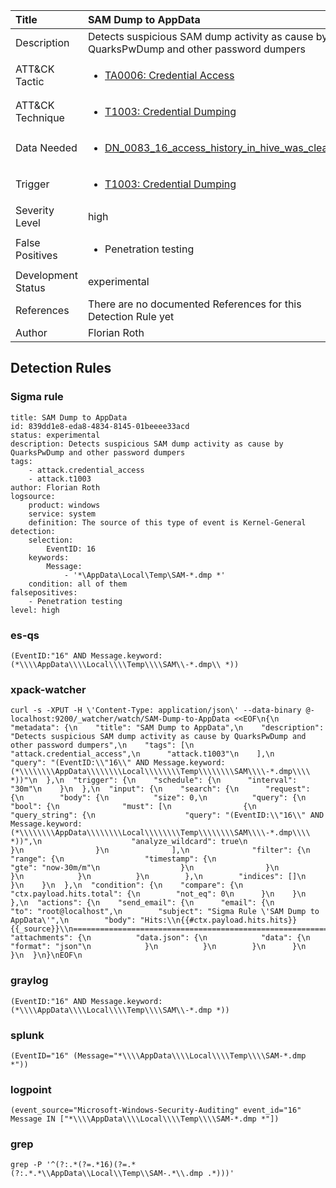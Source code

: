 | Title                | SAM Dump to AppData                                                                                                                                                 |
|:---------------------|:------------------------------------------------------------------------------------------------------------------------------------------------------------|
| Description          | Detects suspicious SAM dump activity as cause by QuarksPwDump and other password dumpers                                                                                                                                           |
| ATT&amp;CK Tactic    |  <ul><li>[TA0006: Credential Access](https://attack.mitre.org/tactics/TA0006)</li></ul>  |
| ATT&amp;CK Technique | <ul><li>[T1003: Credential Dumping](https://attack.mitre.org/techniques/T1003)</li></ul>  |
| Data Needed          | <ul><li>[DN_0083_16_access_history_in_hive_was_cleared](../Data_Needed/DN_0083_16_access_history_in_hive_was_cleared.md)</li></ul>  |
| Trigger              | <ul><li>[T1003: Credential Dumping](../Triggers/T1003.md)</li></ul>  |
| Severity Level       | high |
| False Positives      | <ul><li>Penetration testing</li></ul>  |
| Development Status   | experimental |
| References           |  There are no documented References for this Detection Rule yet  |
| Author               | Florian Roth |


## Detection Rules

### Sigma rule

```
title: SAM Dump to AppData
id: 839dd1e8-eda8-4834-8145-01beeee33acd
status: experimental
description: Detects suspicious SAM dump activity as cause by QuarksPwDump and other password dumpers
tags:
    - attack.credential_access
    - attack.t1003
author: Florian Roth
logsource:
    product: windows
    service: system
    definition: The source of this type of event is Kernel-General
detection:
    selection:
        EventID: 16
    keywords:
        Message:
            - '*\AppData\Local\Temp\SAM-*.dmp *'
    condition: all of them
falsepositives:
    - Penetration testing
level: high

```





### es-qs
    
```
(EventID:"16" AND Message.keyword:(*\\\\AppData\\\\Local\\\\Temp\\\\SAM\\-*.dmp\\ *))
```


### xpack-watcher
    
```
curl -s -XPUT -H \'Content-Type: application/json\' --data-binary @- localhost:9200/_watcher/watch/SAM-Dump-to-AppData <<EOF\n{\n  "metadata": {\n    "title": "SAM Dump to AppData",\n    "description": "Detects suspicious SAM dump activity as cause by QuarksPwDump and other password dumpers",\n    "tags": [\n      "attack.credential_access",\n      "attack.t1003"\n    ],\n    "query": "(EventID:\\"16\\" AND Message.keyword:(*\\\\\\\\AppData\\\\\\\\Local\\\\\\\\Temp\\\\\\\\SAM\\\\-*.dmp\\\\ *))"\n  },\n  "trigger": {\n    "schedule": {\n      "interval": "30m"\n    }\n  },\n  "input": {\n    "search": {\n      "request": {\n        "body": {\n          "size": 0,\n          "query": {\n            "bool": {\n              "must": [\n                {\n                  "query_string": {\n                    "query": "(EventID:\\"16\\" AND Message.keyword:(*\\\\\\\\AppData\\\\\\\\Local\\\\\\\\Temp\\\\\\\\SAM\\\\-*.dmp\\\\ *))",\n                    "analyze_wildcard": true\n                  }\n                }\n              ],\n              "filter": {\n                "range": {\n                  "timestamp": {\n                    "gte": "now-30m/m"\n                  }\n                }\n              }\n            }\n          }\n        },\n        "indices": []\n      }\n    }\n  },\n  "condition": {\n    "compare": {\n      "ctx.payload.hits.total": {\n        "not_eq": 0\n      }\n    }\n  },\n  "actions": {\n    "send_email": {\n      "email": {\n        "to": "root@localhost",\n        "subject": "Sigma Rule \'SAM Dump to AppData\'",\n        "body": "Hits:\\n{{#ctx.payload.hits.hits}}{{_source}}\\n================================================================================\\n{{/ctx.payload.hits.hits}}",\n        "attachments": {\n          "data.json": {\n            "data": {\n              "format": "json"\n            }\n          }\n        }\n      }\n    }\n  }\n}\nEOF\n
```


### graylog
    
```
(EventID:"16" AND Message.keyword:(*\\\\AppData\\\\Local\\\\Temp\\\\SAM\\-*.dmp *))
```


### splunk
    
```
(EventID="16" (Message="*\\\\AppData\\\\Local\\\\Temp\\\\SAM-*.dmp *"))
```


### logpoint
    
```
(event_source="Microsoft-Windows-Security-Auditing" event_id="16" Message IN ["*\\\\AppData\\\\Local\\\\Temp\\\\SAM-*.dmp *"])
```


### grep
    
```
grep -P '^(?:.*(?=.*16)(?=.*(?:.*.*\\AppData\\Local\\Temp\\SAM-.*\\.dmp .*)))'
```



